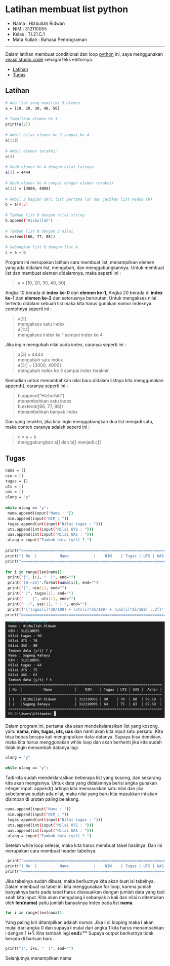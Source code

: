 # Latihan membuat list python  

* Nama          : Hizbullah Ridwan
* NIM           : 312110055
* Kelas         : TI.21.C.1
* Mata Kuliah   : Bahasa Pemrograman
----------------------------------
Dalam latihan membuat conditional dan loop [python](https://www.python.org/) ini, saya menggunakan [visual studio code](https://code.visualstudio.com/) sebagai teks editornya.     
    

* [Latihan](https://github.com/Ridwanwildan/List-Python#latihan)         
* [Tugas](https://github.com/Ridwanwildan/List-Python#tugas)      
  

## Latihan      

```bash
# Ada list yang memiliki 5 elemen
a = [10, 20, 30, 40, 50]

# Tampilkan elemen ke 3
print(a[2])

# Ambil nilai elemen ke 2 sampai ke 4
a[1:3]

# Ambil elemen terakhir
a[4]

# Ubah elemen ke 4 dengan nilai lainnya
a[3] = 4444

# Ubah elemen ke 4 sampai dengan elemen terakhir
a[3:] = [3000, 4000]

# Ambil 2 bagian dari list pertama (a) dan jadikan list kedua (b)
b = a[0:2]

# Tambah list B dengan nilai string
b.append("Hizbullah")

# Tambah list B dengan 3 nilai
b.extend([66, 77, 88])

# Gabungkan list B dengan list A
c = a + b

```    

Program ini merupakan latihan cara membuat list, menampilkan elemen yang ada didalam list, mengubah, dan menggabungkannya. Untuk membuat list dan membuat elemen didalamnya, maka seperti ini :       

> a = [10, 20, 30, 40, 50]      

Angka 10 berada di **index ke-0** dan **elemen ke-1**, Angka 20 berada di **index ke-1** dan **elemen ke-2** dan seterusnya berurutan. Untuk mengakses nilai tertentu didalam sebuah list maka kita harus gunakan nomor indexnya. contohnya seperti ini :         

> a[2]       
> mengakses satu index       
> a[1:4]        
> mengakses index ke 1 sampai index ke 4         

Jika ingin mengubah nilai pada index, caranya seperti ini :       

> a[3] = 4444      
> mengubah satu index     
> a[3:] = [3000, 4000]      
> mengubah index ke 3 sampai index terakhir      

Kemudian untuk menambahkan nilai baru didalam listnya kita menggunakan append(), caranya seperti ini :       

> b.append("Hizbullah")         
> menambahkan satu index      
> b.extend([66, 77, 88])      
> menambahkan banyak index       

Dan yang terakhir, jika kita ingin menggabungkan dua list menjadi satu, maka contoh caranya adalah seperti ini :     

> c = a + b       
> menggabungkan a[] dan b[] menjadi c[]         


## Tugas     


```bash
nama = []
nim = []
tugas = []
uts = []
uas = []
ulang = "y"

while ulang == "y":
 nama.append(input("Nama : "))
 nim.append(input("NIM : "))
 tugas.append(int(input("Nilai tugas : ")))
 uts.append(int(input("Nilai UTS : ")))
 uas.append(int(input("Nilai UAS : ")))
 ulang = input("Tambah data (y/t) ? ")

print("==========================================================================")
print("| No  |          Nama           |    NIM    | Tugas | UTS | UAS |  Akhir |")
print("==========================================================================")

for i in range(len(nama)):
 print("|", i+1, "  |", end="")
 print('{0:<25}'.format(nama[i]), end="")
 print("|", nim[i], end="")
 print(" |", tugas[i], end="")
 print("    |", uts[i], end="")
 print("  |", uas[i], " | ", end="")
 print(f'{(tugas[i]*30/100) + (uts[i]*35/100) + (uas[i]*35/100) :.2f}', " |")
print("==========================================================================")

```           
![Gambar 1](screenshot/img1.PNG)      

Dalam program ini, pertama kita akan mendekalarasikan list yang kosong. yaitu **nama, nim, tugas, uts, uas** dan nanti akan kita input satu persatu. Kita bisa bebas berapa kali menginputkan data-datanya. Supaya bisa demikian, maka kita harus menggunakan while loop dan akan berhenti jika kita sudah tidak ingin menambah datanya lagi.        

```bash
ulang = "y"

while ulang == "y":
 ```      

 Tadi kita sudah mendeklarasikan beberapa list yang kosong, dan sekarang kita akan mengisinya. Untuk data yang didalamnya berisi angka gunakan integer input. append() artinya kita memasukkan satu nilai dan jika sebelumnya sudah ada nilai, maka nilai yang baru kita masukkan ini akan disimpan di urutan paling belakang.        

```bash
nama.append(input("Nama : "))
 nim.append(input("NIM : "))
 tugas.append(int(input("Nilai tugas : ")))
 uts.append(int(input("Nilai UTS : ")))
 uas.append(int(input("Nilai UAS : ")))
 ulang = input("Tambah data (y/t) ? ")
 ```       

 Setelah while loop selesai, maka kita harus membuat tabel hasilnya. Dan ini merupakan cara membuat header tabelnya.      

```bash
 print("==========================================================================")
print("| No  |          Nama           |    NIM    | Tugas | UTS | UAS |  Akhir |")
print("==========================================================================")
```         

Jika tabelnya sudah dibuat, maka berikutnya kita akan buat isi tabelnya. Dalam membuat isi tabel ini kita menggunakan for loop, karena jumlah banyaknya baris pada tabel harus disesuaikan dengan jumlah data yang tadi sdah kita input. Kita akan mengulang **i** sebanyak n kali dan nilai n ditentukan oleh **len(nama)** yaitu jumlah banyaknya index pada list **nama**.        

```bash
for i in range(len(nama)):
```       

Yang paling kiri ditampilkan adalah nomor. Jika **i** di looping maka **i** akan mulai dari angka 0 dan supaya **i** mulai dari angka 1 kita harus menambahkan i dengan 1 **i+1**. Kita tambah lagi **end=""** Supaya output berikutnya tidak berada di barisan baru.

```bash
print("|", i+1, "  |", end="")
```      

Selanjutnya menampilkan nama

```bash

```         